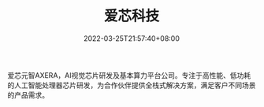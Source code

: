 ﻿---
weight: 
title: "爱芯科技"
description: "爱芯元智AXERA，AI视觉芯片研发及基本算力平台公司。专注于高性能、低功耗的人工智能处理器芯片研发，为合作伙伴提供全栈式解决方案，满足客户不同场景的产品需求。"
date: 2022-03-25T21:57:40+08:00
lastmod: 2022-03-25T16:45:40+08:00
draft: false
authors: ["Metabd"]
featuredImage: "565.jpg"
link: "https://www.axera-tech.com/"
tags: ["爱芯科技","算力"]
categories: ["navigation"]
navigation: ["算力"]
lightgallery: true
toc: true
pinned: false
recommend: false
recommend1: false
---
爱芯元智AXERA，AI视觉芯片研发及基本算力平台公司。专注于高性能、低功耗的人工智能处理器芯片研发，为合作伙伴提供全栈式解决方案，满足客户不同场景的产品需求。
